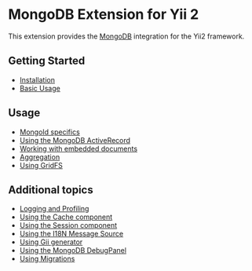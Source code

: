 MongoDB Extension for Yii 2
===========================

This extension provides the [MongoDB](http://www.mongodb.org/) integration for the Yii2 framework.

Getting Started
---------------

* [Installation](installation.md)
* [Basic Usage](basic-usage.md)

Usage
----- 

* [MongoId specifics](usage-mongoid.md)
* [Using the MongoDB ActiveRecord](usage-ar.md)
* [Working with embedded documents](usage-embedded-documents.md)
* [Aggregation](usage-aggregation.md)
* [Using GridFS](usage-gridfs.md)

Additional topics
-----------------

* [Logging and Profiling](topics-logging.md)
* [Using the Cache component](topics-cache.md)
* [Using the Session component](topics-session.md)
* [Using the I18N Message Source](topics-i18n-message-source.md)
* [Using Gii generator](topics-gii.md)
* [Using the MongoDB DebugPanel](topics-debug.md)
* [Using Migrations](topics-migrations.md)
